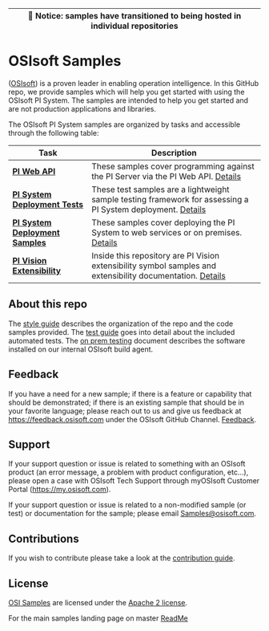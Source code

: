 | :loudspeaker: **Notice**: samples have transitioned to being hosted in individual repositories |
| -----------------------------------------------------------------------------------------------|

# OSIsoft Samples

([OSIsoft](https://www.osisoft.com/)) is a proven leader in enabling operation intelligence. In this GitHub repo, we provide samples which will help you get started with using the OSIsoft PI System. The samples are intended to help you get started and are not production applications and libraries.

The OSIsoft PI System samples are organized by tasks and accessible through the following table:

| Task                                                                                                                       | Description                                                                                                                                                                                             |
| -------------------------------------------------------------------------------------------------------------------------- | ------------------------------------------------------------------------------------------------------------------------------------------------------------------------------------------------------- |
| **<a href="docs/PI-Web-API-Docs/">PI Web API</a>**                                                                         | These samples cover programming against the PI Server via the PI Web API. <a href="docs/PI-Web-API-Docs/">Details</a>                                                                                   |
| **<a href="https://github.com/osisoft/sample-pi_core-pi_core_deployment_tests-powershell">PI System Deployment Tests</a>** | These test samples are a lightweight sample testing framework for assessing a PI System deployment. <a href="https://github.com/osisoft/sample-pi_core-pi_core_deployment_tests-powershell">Details</a> |
| **<a href="docs/PI-Core-Deployment-Docs/">PI System Deployment Samples</a>**                                          | These samples cover deploying the PI System to web services or on premises. <a href="docs/docs/PI-Core-Deployment-Docs/">Details</a>                                                                    |
| **<a href="docs/PI-Vision-Extensibility-Docs/">PI Vision Extensibility</a>**                                               | Inside this repository are PI Vision extensibility symbol samples and extensibility documentation. <a href="docs/PI-Vision-Extensibility-Docs/">Details</a>                                             |

## About this repo

The [style guide](https://github.com/osisoft/.github/blob/main/STYLE_GUIDE.md) describes the organization of the repo and the code samples provided. The [test guide](https://github.com/osisoft/.github/blob/main/TEST_GUIDE.md) goes into detail about the included automated tests. The [on prem testing](https://github.com/osisoft/.github/blob/main/ON_PREM_TESTING.md) document describes the software installed on our internal OSIsoft build agent.

## Feedback

If you have a need for a new sample; if there is a feature or capability that should be demonstrated; if there is an existing sample that should be in your favorite language; please reach out to us and give us feedback at https://feedback.osisoft.com under the OSIsoft GitHub Channel. [Feedback](https://feedback.osisoft.com/forums/922279-osisoft-github).

## Support

If your support question or issue is related to something with an OSIsoft product (an error message, a problem with product configuration, etc...), please open a case with OSIsoft Tech Support through myOSIsoft Customer Portal (https://my.osisoft.com).

If your support question or issue is related to a non-modified sample (or test) or documentation for the sample; please email Samples@osisoft.com.

## Contributions

If you wish to contribute please take a look at the [contribution guide](https://github.com/osisoft/.github/blob/main/CONTRIBUTING.md).

## License

[OSI Samples](https://github.com/osisoft/OSI-Samples) are licensed under the [Apache 2 license](LICENSE).

For the main samples landing page on master [ReadMe](https://github.com/osisoft/OSI-Samples)
